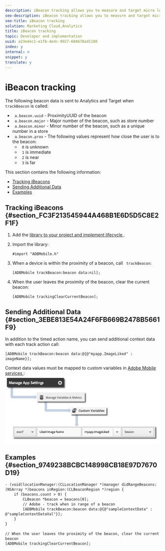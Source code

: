 ```yaml
---
description: iBeacon tracking allows you to measure and target micro locations using iBeacon and Low Energy Bluetooth.
seo-description: iBeacon tracking allows you to measure and target micro locations using iBeacon and Low Energy Bluetooth.
seo-title: iBeacon tracking
solution: Marketing Cloud,Analytics
title: iBeacon tracking
topic: Developer and implementation
uuid: a23edec1-e1fb-4edc-9927-604678ad1180
index: y
internal: n
snippet: y
translate: y
---
```


# iBeacon tracking

The following beacon data is sent to Analytics and Target when ` trackBeacon` is called: 

* ` a.beacon.uuid` - ProximityUUID of the beacon
* ` a.beacon.major` - Major number of the beacon, such as store number
* ` a.beacon.minor` - Minor number of the beacon, such as a unique number in a store
* ` a.beacon.prox` - The following values represent how close the user is to the beacon: 
    * ` 0` is unknown
    * ` 1` is immediate
    * ` 2` is near
    * ` 3` is far


This section contains the following information: 


* [ Tracking iBeacons ](../location/ibeacon.md#section_FC3F213545944A468B1E6D5D5C8E2F1F)
* [ Sending Additional Data ](../location/ibeacon.md#section_3EBE813E54A24F6FB669B2478B5661F9)
* [ Examples ](../location/ibeacon.md#section_9749238BCBC148998CB18E97D7670D19)


## Tracking iBeacons {#section_FC3F213545944A468B1E6D5D5C8E2F1F}


1. Add the [ library to your project and implement lifecycle ](../getting_started/dev_qs.md#concept_13176B6E37F547D6935E37125F457972).
1. Import the library: 
   ```
   #import "ADBMobile.h"
   ```

1. When a device is within the proximity of a beacon, call ` trackBeacon`: 
   ```
   [ADBMobile trackBeacon:beacon data:nil];
   ```

1. When the user leaves the proximity of the beacon, clear the current beacon: 
   ```
   [ADBMobile trackingClearCurrentBeacon];
   ```



## Sending Additional Data {#section_3EBE813E54A24F6FB669B2478B5661F9}

In addition to the timed action name, you can send additional context data with each track action call: 

```
[ADBMobile trackBeacon:beacon data:@{@"myapp.ImageLiked" : imageName}];
```
Context data values must be mapped to custom variables in [ Adobe Mobile services ](https://mobilemarketing.adobe.com): 
![](assets/map-variable-context-ltv.png) 
## Examples {#section_9749238BCBC148998CB18E97D7670D19}


```
- (void)locationManager:(CLLocationManager *)manager didRangeBeacons:(NSArray *)beacons inRegion:(CLBeaconRegion *)region { 
    if (beacons.count > 0) { 
        CLBeacon *beacon = beacons[0]; 
        // Adobe - track when in range of a beacon 
        [ADBMobile trackBeacon:beacon data:@{@"sampleContextData" : @"sampleContextDataVal"}]; 
    } 
} 
 
// When the user leaves the proximity of the beacon, clear the current beacon 
[ADBMobile trackingClearCurrentBeacon];
```
